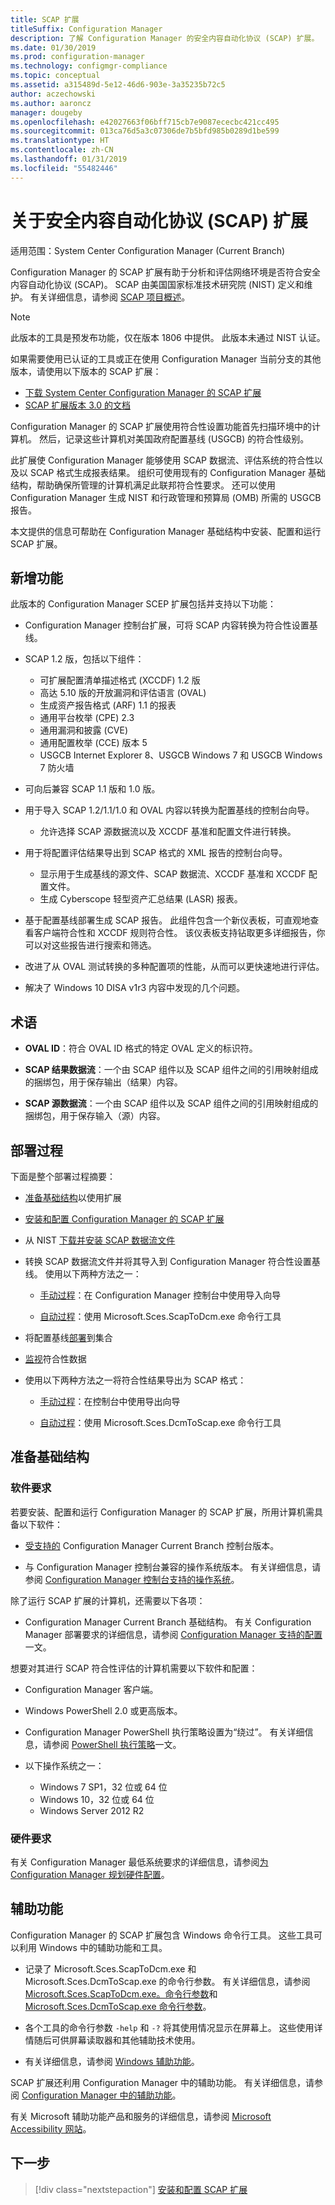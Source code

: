 ```yaml
---
title: SCAP 扩展
titleSuffix: Configuration Manager
description: 了解 Configuration Manager 的安全内容自动化协议 (SCAP) 扩展。
ms.date: 01/30/2019
ms.prod: configuration-manager
ms.technology: configmgr-compliance
ms.topic: conceptual
ms.assetid: a315489d-5e12-46d6-903e-3a35235b72c5
author: aczechowski
ms.author: aaroncz
manager: dougeby
ms.openlocfilehash: e42027663f06bff715cb7e9087ececbc421cc495
ms.sourcegitcommit: 013ca76d5a3c07306de7b5bfd985b0289d1be599
ms.translationtype: HT
ms.contentlocale: zh-CN
ms.lasthandoff: 01/31/2019
ms.locfileid: "55482446"
---
```

# <a name="about-the-security-content-automation-protocol-scap-extensions"></a>关于安全内容自动化协议 (SCAP) 扩展

适用范围：System Center Configuration Manager (Current Branch)

Configuration Manager 的 SCAP 扩展有助于分析和评估网络环境是否符合安全内容自动化协议 (SCAP)。 SCAP 由美国国家标准技术研究院 (NIST) 定义和维护。 有关详细信息，请参阅 [SCAP 项目概述](https://csrc.nist.gov/projects/security-content-automation-protocol)。

> [!Note]  
> 此版本的工具是预发布功能，仅在版本 1806 中提供。 此版本未通过 NIST 认证。 <!--SCCMDocs-pr issue 3323-->
> 
> 如果需要使用已认证的工具或正在使用 Configuration Manager 当前分支的其他版本，请使用以下版本的 SCAP 扩展：
> - [下载 System Center Configuration Manager 的 SCAP 扩展](https://www.microsoft.com/download/details.aspx?id=48741)
> - [SCAP 扩展版本 3.0 的文档](https://docs.microsoft.com/previous-versions/system-center/system-center-2012-R2/mt228311\(v%3dtechnet.10\))

Configuration Manager 的 SCAP 扩展使用符合性设置功能首先扫描环境中的计算机。 然后，记录这些计算机对美国政府配置基线 (USGCB) 的符合性级别。

此扩展使 Configuration Manager 能够使用 SCAP 数据流、评估系统的符合性以及以 SCAP 格式生成报表结果。 组织可使用现有的 Configuration Manager 基础结构，帮助确保所管理的计算机满足此联邦符合性要求。 还可以使用 Configuration Manager 生成 NIST 和行政管理和预算局 (OMB) 所需的 USGCB 报告。

本文提供的信息可帮助在 Configuration Manager 基础结构中安装、配置和运行 SCAP 扩展。



## <a name="whats-new"></a>新增功能

此版本的 Configuration Manager SCEP 扩展包括并支持以下功能：  

- Configuration Manager 控制台扩展，可将 SCAP 内容转换为符合性设置基线。  

- SCAP 1.2 版，包括以下组件：  

  - 可扩展配置清单描述格式 (XCCDF) 1.2 版
  - 高达 5.10 版的开放漏洞和评估语言 (OVAL)
  - 生成资产报告格式 (ARF) 1.1 的报表
  - 通用平台枚举 (CPE) 2.3
  - 通用漏洞和披露 (CVE)
  - 通用配置枚举 (CCE) 版本 5
  - USGCB Internet Explorer 8、USGCB Windows 7 和 USGCB Windows 7 防火墙  

- 可向后兼容 SCAP 1.1 版和 1.0 版。  

- 用于导入 SCAP 1.2/1.1/1.0 和 OVAL 内容以转换为配置基线的控制台向导。  

  - 允许选择 SCAP 源数据流以及 XCCDF 基准和配置文件进行转换。

- 用于将配置评估结果导出到 SCAP 格式的 XML 报告的控制台向导。  

  - 显示用于生成基线的源文件、SCAP 数据流、XCCDF 基准和 XCCDF 配置文件。
  - 生成 Cyberscope 轻型资产汇总结果 (LASR) 报表。  

- 基于配置基线部署生成 SCAP 报告。 此组件包含一个新仪表板，可直观地查看客户端符合性和 XCCDF 规则符合性。 该仪表板支持钻取更多详细报告，你可以对这些报告进行搜索和筛选。  

- 改进了从 OVAL 测试转换的多种配置项的性能，从而可以更快速地进行评估。  

- 解决了 Windows 10 DISA v1r3 内容中发现的几个问题。  



## <a name="terms"></a>术语

- **OVAL ID**：符合 OVAL ID 格式的特定 OVAL 定义的标识符。  

- **SCAP 结果数据流**：一个由 SCAP 组件以及 SCAP 组件之间的引用映射组成的捆绑包，用于保存输出（结果）内容。  

- **SCAP 源数据流**：一个由 SCAP 组件以及 SCAP 组件之间的引用映射组成的捆绑包，用于保存输入（源）内容。



## <a name="deployment-process"></a>部署过程

下面是整个部署过程摘要：  

- [准备基础结构](#bkmk_prepare)以使用扩展  

- [安装和配置 Configuration Manager 的 SCAP 扩展](/sccm/compliance/plan-design/scap/install-configure-scap#bkmk_install)  

- 从 NIST [下载并安装 SCAP 数据流文件](/sccm/compliance/plan-design/scap/install-configure-scap#bkmk_scap-data-stream-files)  

- 转换 SCAP 数据流文件并将其导入到 Configuration Manager 符合性设置基线。 使用以下两种方法之一：   

    - [手动过程](/sccm/compliance/plan-design/scap/install-configure-scap#bkmk_convert-and-import)：在 Configuration Manager 控制台中使用导入向导  

    - [自动过程](/sccm/compliance/plan-design/scap/install-configure-scap#bkmk_auto-convert-and-import)：使用 Microsoft.Sces.ScapToDcm.exe 命令行工具  

- 将配置基线[部署](/sccm/compliance/plan-design/scap/deploy-monitor-export#bkmk_deploy)到集合  

- [监视](/sccm/compliance/plan-design/scap/deploy-monitor-export#bkmk_monitor)符合性数据  

- 使用以下两种方法之一将符合性结果导出为 SCAP 格式：  

    - [手动过程](/sccm/compliance/plan-design/scap/deploy-monitor-export#bkmk_export)：在控制台中使用导出向导  

    - [自动过程](/sccm/compliance/plan-design/scap/deploy-monitor-export#bkmk_auto-export)：使用 Microsoft.Sces.DcmToScap.exe 命令行工具  



## <a name="bkmk_prepare"></a>准备基础结构

### <a name="software-requirements"></a>软件要求

若要安装、配置和运行 Configuration Manager 的 SCAP 扩展，所用计算机需具备以下软件：

- [受支持的](/sccm/core/servers/manage/current-branch-versions-supported) Configuration Manager Current Branch 控制台版本。  

- 与 Configuration Manager 控制台兼容的操作系统版本。 有关详细信息，请参阅 [Configuration Manager 控制台支持的操作系统](/sccm/core/plan-design/configs/supported-operating-systems-consoles)。  

除了运行 SCAP 扩展的计算机，还需要以下各项：

- Configuration Manager Current Branch 基础结构。 有关 Configuration Manager 部署要求的详细信息，请参阅 [Configuration Manager 支持的配置](/sccm/core/plan-design/configs/supported-configurations)一文。  

想要对其进行 SCAP 符合性评估的计算机需要以下软件和配置：

- Configuration Manager 客户端。  

- Windows PowerShell 2.0 或更高版本。  

- Configuration Manager PowerShell 执行策略设置为“绕过”。 有关详细信息，请参阅 [PowerShell 执行策略](/sccm/core/clients/deploy/about-client-settings#computer-agent)一文。  

- 以下操作系统之一：  
  - Windows 7 SP1，32 位或 64 位
  - Windows 10，32 位或 64 位
  - Windows Server 2012 R2

### <a name="hardware-requirements"></a>硬件要求

有关 Configuration Manager 最低系统要求的详细信息，请参阅[为 Configuration Manager 规划硬件配置](/sccm/core/plan-design/configs/recommended-hardware)。



## <a name="accessibility-features"></a>辅助功能

Configuration Manager 的 SCAP 扩展包含 Windows 命令行工具。 这些工具可以利用 Windows 中的辅助功能和工具。

- 记录了 Microsoft.Sces.ScapToDcm.exe 和 Microsoft.Sces.DcmToScap.exe 的命令行参数。 有关详细信息，请参阅 [Microsoft.Sces.ScapToDcm.exe。命令行参数](/sccm/compliance/plan-design/scap/install-configure-scap#microsoftscesscaptodcmexe-command-line-parameters)和 [Microsoft.Sces.DcmToScap.exe 命令行参数](/sccm/compliance/plan-design/scap/import-scap-compliance-settings#microsoftscesdcmtoscapexe-command-line-parameters)。  

- 各个工具的命令行参数 `-help` 和 `-?` 将其使用情况显示在屏幕上。 这些使用详情随后可供屏幕读取器和其他辅助技术使用。  

- 有关详细信息，请参阅 [Windows 辅助功能](http://windows.microsoft.com/windows/help/accessibility)。

SCAP 扩展还利用 Configuration Manager 中的辅助功能。 有关详细信息，请参阅 [Configuration Manager 中的辅助功能](/sccm/core/understand/accessibility-features)。

有关 Microsoft 辅助功能产品和服务的详细信息，请参阅 [Microsoft Accessibility 网站](http://go.microsoft.com/fwlink/p/?LinkId=9212)。



## <a name="next-step"></a>下一步
> [!div class="nextstepaction"]
> [安装和配置 SCAP 扩展](/sccm/compliance/plan-design/scap/install-configure-scap)
